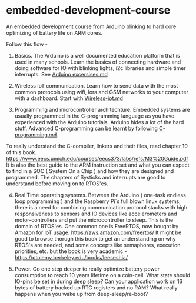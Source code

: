 # embedded-development-course
An embedded development course from Arduino blinking to hard core optimizing of battery life on ARM cores.

Follow this flow - 
1. Basics. The Arduino is a well documented education platform that is used in many schools. Learn the basics of connecting hardware and doing software for IO with blinking lights, i2c libraries and simple timer interrupts. See [Arduino excersises.md](Arduino-excersises.md)

2. Wireless IoT communication. Learn how to send data with the most common protocols using wifi, lora and GSM networks to your computer with a dashboard. Start with [Wireless-iot.md](Wireless-iot.md) 

3. Programming and microcontroller architechture. 
Embedded systems are usually programmed in the C-programming language as you have experienced with the Arduino tutorials. Arduino hides a lot of the hard stuff.
Advanced C-programming can be learnt by following [C-programming.md](C-programming.md).

To really understand the C-compiler, linkers and their files, read chapter 10 of this book. https://www.eecs.umich.edu/courses/eecs373/labs/refs/M3%20Guide.pdf It is also the best guide to the ARM instruction set and what you can expect to find in a SOC ( System On a Chip ) and how they are designed and programmed. The chapters of Systicks and interrupts are good to understand before moving on to RTOS'es. 

4. Real Time operating systems. Between the Arduino ( one-task endless loop programming ) and the Raspberry Pi´s full blown linux systems, there is a need for combining communication protocol stacks with high responsiveness to sensors and IO devices like accelerometers and motor-controllers and put the microcontroller to sleep. This is the domain of RTOS'es. One common one is FreeRTOS, now bought by Amazon for IoT usage.  https://aws.amazon.com/freertos/ It might be good to browse thorugh this book to get an understanding on why RTOS's are needed, and some concepts like semaphores, execution priorities, etc. but the book is very academic - https://ptolemy.berkeley.edu/books/leeseshia/

5. Power. Go one step deeper to really optimize battery power consumption to reach 10 years lifetime on a coin-cell. What state should IO-pins be set in during deep sleep? Can your application work on 16 bytes of battery backed up RTC registers and no RAM? What really happens when you wake up from deep-sleep/re-boot?
